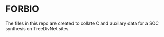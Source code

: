 # FORBIO

The files in this repo are created to collate C and auxilary data for a SOC synthesis on TreeDivNet sites.
